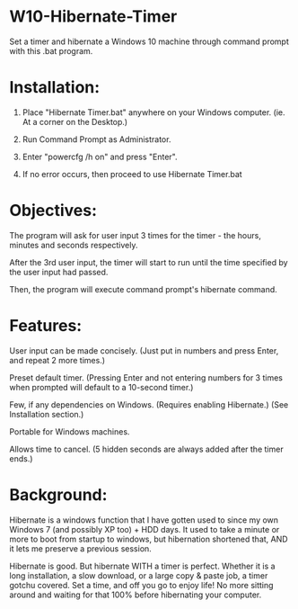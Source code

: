 # W10-Hibernate-Timer
Set a timer and hibernate a Windows 10 machine through command prompt with this .bat program.

# Installation:
1. Place "Hibernate Timer.bat" anywhere on your Windows computer. (ie. At a corner on the Desktop.)

2. Run Command Prompt as Administrator.

3. Enter "powercfg /h on" and press "Enter".

4. If no error occurs, then proceed to use Hibernate Timer.bat


# Objectives:
The program will ask for user input 3 times for the timer - the hours, minutes and seconds respectively.

After the 3rd user input, the timer will start to run until the time specified by the user input had passed.

Then, the program will execute command prompt's hibernate command.

# Features:
User input can be made concisely.     (Just put in numbers and press Enter, and repeat 2 more times.)

Preset default timer.                 (Pressing Enter and not entering numbers for 3 times when prompted will default to a 10-second timer.)

Few, if any dependencies on Windows.  (Requires enabling Hibernate.) (See Installation section.)

Portable for Windows machines.

Allows time to cancel.                (5 hidden seconds are always added after the timer ends.)


# Background:
Hibernate is a windows function that I have gotten used to since my own Windows 7 (and possibly XP too) + HDD days. It used to take a minute or more to boot from startup to windows, but hibernation shortened that, AND it lets me preserve a previous session. 

Hibernate is good. But hibernate WITH a timer is perfect. Whether it is a long installation, a slow download, or a large copy & paste job, a timer gotchu covered. Set a time, and off you go to enjoy life! No more sitting around and waiting for that 100% before hibernating your computer.
